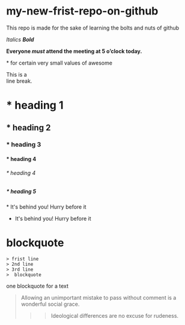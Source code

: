 # my-new-frist-repo-on-github
This repo is made for the sake of learning the bolts and nuts of github

*Italics*
***Bold***

**Everyone *must* attend the meeting at 5 o’clock today.**

\* for certain very small values of awesome

This is a\
line break.

#  * heading  1
## *  heading 2
### * heading 3
#### * heading 4
###### * heading 4
##### * heading 5

\* It's behind you! Hurry before it

   * It's behind you! Hurry before it
   
  # blockquote
  
    > frist line
    > 2nd line 
    > 3rd line 
    >  blockquote
  
  one blockquote for a text 
   
> Allowing an unimportant mistake to pass without comment is a wonderful social grace.
>>
>>> Ideological differences are no excuse for rudeness.
                            
